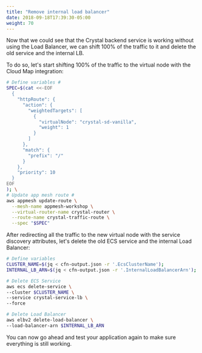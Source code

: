 ```yaml
---
title: "Remove internal load balancer"
date: 2018-09-18T17:39:30-05:00
weight: 70
---
```


Now that we could see that the Crystal backend service is working without using the Load Balancer, we can shift 100% of the traffic to it and delete the old service and the internal LB.

To do so, let's start shifting 100% of the traffic to the virtual node with the Cloud Map integration:

```bash
# Define variables #
SPEC=$(cat <<-EOF
  { 
    "httpRoute": {
      "action": { 
        "weightedTargets": [
          {
            "virtualNode": "crystal-sd-vanilla",
            "weight": 1
          }
        ]
      },
      "match": {
        "prefix": "/"
      }
    },
    "priority": 10
  }
EOF
); \
# Update app mesh route #
aws appmesh update-route \
  --mesh-name appmesh-workshop \
  --virtual-router-name crystal-router \
  --route-name crystal-traffic-route \
  --spec "$SPEC"
```

After redirecting all the traffic to the new virtual node with the service discovery attributes, let's delete the old ECS service and the internal Load Balancer:

```bash
# Define variables
CLUSTER_NAME=$(jq < cfn-output.json -r '.EcsClusterName');
INTERNAL_LB_ARN=$(jq < cfn-output.json -r '.InternalLoadBalancerArn');

# Delete ECS Service
aws ecs delete-service \
--cluster $CLUSTER_NAME \
--service crystal-service-lb \
--force

# Delete Load Balancer
aws elbv2 delete-load-balancer \
--load-balancer-arn $INTERNAL_LB_ARN
```

You can now go ahead and test your application again to make sure everything is still working.

